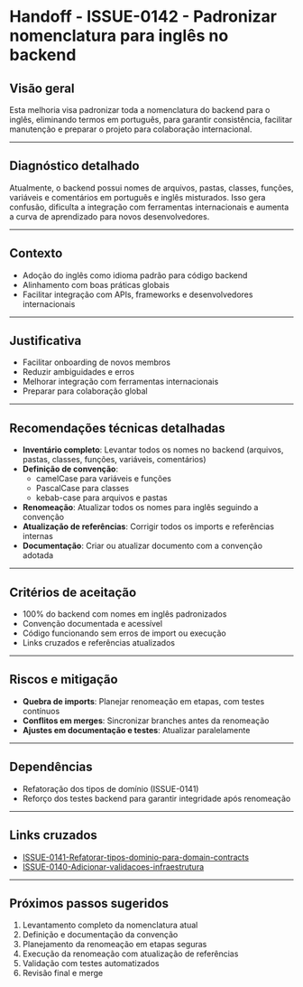 # Handoff - ISSUE-0142 - Padronizar nomenclatura para inglês no backend

## Visão geral
Esta melhoria visa padronizar toda a nomenclatura do backend para o inglês, eliminando termos em português, para garantir consistência, facilitar manutenção e preparar o projeto para colaboração internacional.

---

## Diagnóstico detalhado
Atualmente, o backend possui nomes de arquivos, pastas, classes, funções, variáveis e comentários em português e inglês misturados. Isso gera confusão, dificulta a integração com ferramentas internacionais e aumenta a curva de aprendizado para novos desenvolvedores.

---

## Contexto
- Adoção do inglês como idioma padrão para código backend
- Alinhamento com boas práticas globais
- Facilitar integração com APIs, frameworks e desenvolvedores internacionais

---

## Justificativa
- Facilitar onboarding de novos membros
- Reduzir ambiguidades e erros
- Melhorar integração com ferramentas internacionais
- Preparar para colaboração global

---

## Recomendações técnicas detalhadas
- **Inventário completo**: Levantar todos os nomes no backend (arquivos, pastas, classes, funções, variáveis, comentários)
- **Definição de convenção**:
  - camelCase para variáveis e funções
  - PascalCase para classes
  - kebab-case para arquivos e pastas
- **Renomeação**: Atualizar todos os nomes para inglês seguindo a convenção
- **Atualização de referências**: Corrigir todos os imports e referências internas
- **Documentação**: Criar ou atualizar documento com a convenção adotada

---

## Critérios de aceitação
- 100% do backend com nomes em inglês padronizados
- Convenção documentada e acessível
- Código funcionando sem erros de import ou execução
- Links cruzados e referências atualizados

---

## Riscos e mitigação
- **Quebra de imports**: Planejar renomeação em etapas, com testes contínuos
- **Conflitos em merges**: Sincronizar branches antes da renomeação
- **Ajustes em documentação e testes**: Atualizar paralelamente

---

## Dependências
- Refatoração dos tipos de domínio (ISSUE-0141)
- Reforço dos testes backend para garantir integridade após renomeação

---

## Links cruzados
- [ISSUE-0141-Refatorar-tipos-dominio-para-domain-contracts](../ISSUE-0141-Refatorar-tipos-dominio-para-domain-contracts/README.md)
- [ISSUE-0140-Adicionar-validacoes-infraestrutura](../../security/ISSUE-0140-Adicionar-validacoes-infraestrutura/README.md)

---

## Próximos passos sugeridos
1. Levantamento completo da nomenclatura atual
2. Definição e documentação da convenção
3. Planejamento da renomeação em etapas seguras
4. Execução da renomeação com atualização de referências
5. Validação com testes automatizados
6. Revisão final e merge